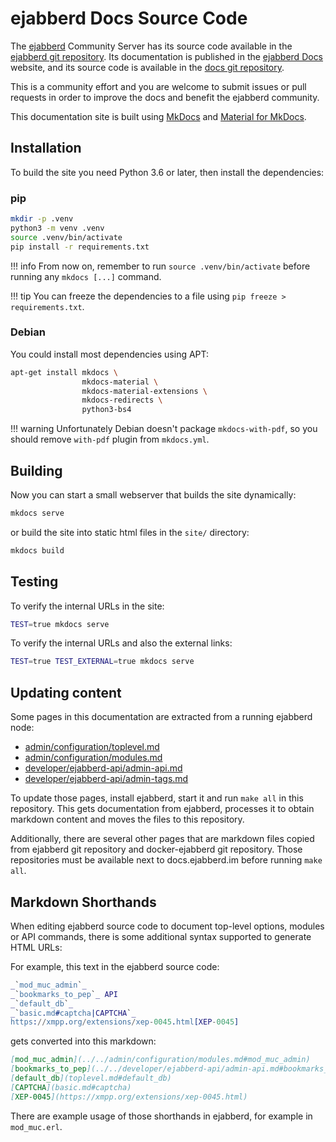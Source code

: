# ejabberd Docs Source Code

The [ejabberd](http://ejabberd.im/) Community Server
has its source code available in the [ejabberd git repository](https://github.com/processone/ejabberd).
Its documentation is published in the [ejabberd Docs](https://docs.ejabberd.im) website,
and its source code is available in the [docs git repository](https://github.com/processone/docs.ejabberd.im).

This is a community effort and you are welcome to submit issues or pull requests
in order to improve the docs and benefit the ejabberd community.

This documentation site is built using [MkDocs](http://www.mkdocs.org/)
and [Material for MkDocs](https://squidfunk.github.io/mkdocs-material/).

## Installation

To build the site you need Python 3.6 or later, then install the dependencies:

### pip

```bash
mkdir -p .venv
python3 -m venv .venv
source .venv/bin/activate
pip install -r requirements.txt
```

!!! info
    From now on, remember to run `source .venv/bin/activate` before running any `mkdocs [...]` command.

!!! tip
    You can freeze the dependencies to a file using `pip freeze > requirements.txt`.

### Debian

You could install most dependencies using APT:

```bash
apt-get install mkdocs \
                mkdocs-material \
                mkdocs-material-extensions \
                mkdocs-redirects \
                python3-bs4
```

!!! warning
    Unfortunately Debian doesn't package `mkdocs-with-pdf`, so you should remove `with-pdf` plugin from `mkdocs.yml`.

## Building

Now you can start a small webserver that builds the site dynamically:

```bash
mkdocs serve
```

or build the site into static html files in the `site/` directory:

```bash
mkdocs build
```

## Testing

To verify the internal URLs in the site:

```bash
TEST=true mkdocs serve
```

To verify the internal URLs and also the external links:

```bash
TEST=true TEST_EXTERNAL=true mkdocs serve
```

## Updating content

Some pages in this documentation are extracted from a running ejabberd node:

- [admin/configuration/toplevel.md](admin/configuration/toplevel.md)
- [admin/configuration/modules.md](admin/configuration/modules.md)
- [developer/ejabberd-api/admin-api.md](developer/ejabberd-api/admin-api.md)
- [developer/ejabberd-api/admin-tags.md](developer/ejabberd-api/admin-tags.md)

To update those pages, install ejabberd, start it and run `make all` in this repository.
This gets documentation from ejabberd, processes it to obtain markdown content
and moves the files to this repository.

Additionally, there are several other pages that are markdown files copied from
ejabberd git repository and docker-ejabberd git repository. Those repositories
must be available next to docs.ejabberd.im before running `make all`.

## Markdown Shorthands

When editing ejabberd source code to document top-level options, modules or API commands,
there is some additional syntax supported to generate HTML URLs:

For example, this text in the ejabberd source code:

``` erlang
_`mod_muc_admin`_
_`bookmarks_to_pep`_ API
_`default_db`_
_`basic.md#captcha|CAPTCHA`_
https://xmpp.org/extensions/xep-0045.html[XEP-0045]
```

gets converted into this markdown:

``` markdown
[mod_muc_admin](../../admin/configuration/modules.md#mod_muc_admin)
[bookmarks_to_pep](../../developer/ejabberd-api/admin-api.md#bookmarks_to_pep) API
[default_db](toplevel.md#default_db)
[CAPTCHA](basic.md#captcha)
[XEP-0045](https://xmpp.org/extensions/xep-0045.html)
```

There are example usage of those shorthands in ejabberd, for example in `mod_muc.erl`.
